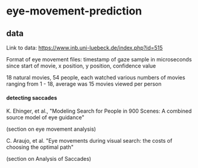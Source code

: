 # eye-movement-prediction

## data

Link to data: https://www.inb.uni-luebeck.de/index.php?id=515

Format of eye movement files: timestamp of gaze sample in microseconds since start of movie, x position, y position, confidence value

18 natural movies, 54 people, each watched various numbers of movies ranging from 1 - 18, average was 15 movies viewed per person
 
#### detecting saccades

K. Ehinger, et al., "Modeling Search for People in 900 Scenes: A combined source model of eye guidance"

(section on eye movement analysis)

C. Araujo, et al. "Eye movements during visual search: the costs of choosing the optimal path"

(section on Analysis of Saccades)
